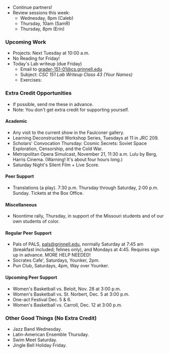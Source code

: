* Continue partners!
* Review sessions this week:
    * Wednesday, 8pm (Caleb)
    * Thursday, 10am (SamR)
    * Thursday, 8pm (Erin)

### Upcoming Work

* Projects: Next Tuesday at 10:00 a.m.
* No Reading for Friday!
* Today's Lab writeup (due Friday)
    * Email to <grader-151-01@cs.grinnell.edu> 
    * Subject: _CSC 151 Lab Writeup Class 43 (Your Names)_
    * Exercises:

### Extra Credit Opportunities

* If possible, send me these in advance.
* Note: You don't get extra credit for supporting yourself.

#### Academic

* Any visit to the current show in the Faulconer gallery.
* Learning Deconstructed Workshop Series, Tuesdays at 11 in JRC 209.
* Scholars' Convocation Thursday: Cosmic Secrets: Soviet Space Exploration,
  Censorship, and the Cold War.
* Metropolitan Opera Simulcast, November 21, 11:30 a.m. Lulu by Berg, 
  Harris Cinema.  (Warning!  It's about four hours long.)
* Saturday Night's Silent Film + Live Score.

#### Peer Support

* Translations (a play).  7:30 p.m. Thursday through Saturday,
  2:00 p.m. Sunday.  Tickets at the Box Office.

#### Miscellaneous

* Noontime rally, Thursday, in support of the Missouri students and of our
  own students of color.

#### Regular Peer Support

* Pals of PALS, pals@grinnell.edu, normally Saturday at 7:45 am (breakfast
  included; felines only), and Mondays at 4:45.  Requires sign up in 
  advance.    MORE HELP NEEDED!
* Socrates Cafe', Saturdays, Younker, 2pm.
* Pun Club, Saturdays, 4pm, Way over Younker.

#### Upcoming Peer Support

* Women's Basketball vs. Beloit, Nov. 28 at 3:00 p.m.
* Women's Basketball vs. St. Norbert, Dec. 5 at 3:00 p.m.
* One-act Festival Dec. 5 & 6.
* Women's Basketball vs. Carroll, Dec. 12 at 3:00 p.m.

### Other Good Things (No Extra Credit)

* Jazz Band Wednesday.
* Latin-American Ensemble Thursday.
* Swim Meet Saturday.
* Jingle Bell Holiday Friday.
